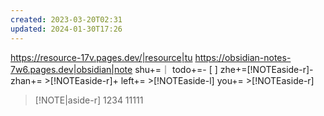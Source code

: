 ```yaml
---
created: 2023-03-20T02:31
updated: 2024-01-30T17:26
---
```

https://resource-17v.pages.dev/|resource|tu
https://obsidian-notes-7w6.pages.dev|obsidian|note
shu+=｜
todo+=- [ ] 
zhe+=[!NOTEaside-r]-
zhan+= >[!NOTEaside-r]+ 
left+= >[!NOTEaside-l]
you+= >[!NOTEaside-r]
 >[!NOTE|aside-r] 1234
 11111
 
 